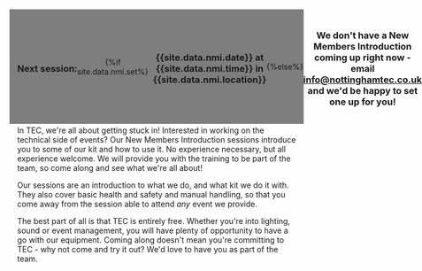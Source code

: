 <div style="display: flex; align-items: center; background-color: rgba(0, 0, 0, 0.5); text-align: center; margin: -1em; padding: 1em">
<h3 style="flex-shrink: 0">Next session:</h3>
{%if site.data.nmi.set%}
<h3 style="margin-left: 0.5em">{{site.data.nmi.date}} at {{site.data.nmi.time}} in {{site.data.nmi.location}}</h3>
{%else%}
<h3>We don't have a New Members Introduction coming up right now - email <a href="mailto:info@nottinghamtec.co.uk">info@nottinghamtec.co.uk</a> and we'd be happy to set one up for you!</h3>
{%endif%}
</div>
<br>
In TEC, we're all about getting stuck in! Interested in working on the technical side of events? Our New Members Introduction sessions introduce you to some of our kit and how to use it. No experience necessary, but all experience welcome. We will provide you with the training to be part of the team, so come along and see what we're all about!

Our sessions are an introduction to what we do, and what kit we do it with. They also cover basic health and safety and manual handling, so that you come away from the session able to attend *any* event we provide.

The best part of all is that TEC is entirely free. Whether you're into lighting, sound or event management, you will have plenty of opportunity to have a go with our equipment. Coming along doesn't mean you're committing to TEC - why not come and try it out? We'd love to have you as part of the team.
